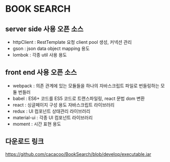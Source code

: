# BOOK SEARCH

## server side 사용 오픈 소스
- httpClient : RestTemplate 요청 client pool 생성, 커넥션 관리
- gson : json data object mapping 용도
- lombok : 각종 util 사용 용도

## front end 사용 오픈 소스
- webpack : 의존 관계에 있는 모듈들을 하나의 자바스크립트 파일로 번들링하는 모듈 번들러
- babel : ES6+ 코드를 ES5 코드로 트랜스파일링, react 문법 dom 변환
- react : 싱글페이지 구성 용도 자바스크립트 라이브러리
- redux : UI 컴포넌트 상태관리 라이브러리
- material-ui : 각종 UI 컴포넌트 라이브러리
- moment : 시간 표현 용도

## 다운로드 링크
https://github.com/cacacoo/BookSearch/blob/develop/executable.jar




